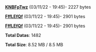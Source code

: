 [**KNBFpTwz**](/data/KNBFpTwz.txt) (03/11/22 - 19:45)- 2227 bytes

[**FffLEfQf**](/data/FffLEfQf.txt) (03/11/22 - 19:45)- 2901 bytes

[**FffLEfQf**](/data/FffLEfQf.txt) (03/11/22 - 19:45)- 2901 bytes

**Total Datas**: 1482

**Total Size**: 8.52 MB / 8.5 MB